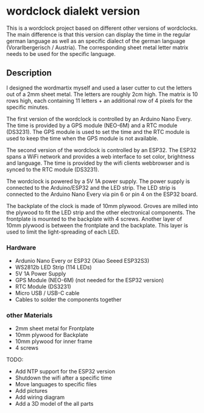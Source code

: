 # wordclock dialekt version

This is a wordclock project based on different other versions of wordclocks. The main difference is that this version can display the time in the regular german language as well as an specific dialect of the german language (Vorarlbergerisch / Austria). The corresponding sheet metal letter matrix needs to be used for the specific language.

## Description

I designed the wordmartix myself and used a laser cutter to cut the letters out of a 2mm sheet metal. The letters are roughly 2cm high. The matrix is 10 rows high, each containing 11 letters + an additional row of 4 pixels for the specific minutes.

The first version of the wordclock is controlled by an Arduino Nano Every. The time is provided by a GPS module (NEO-6M) and a RTC module (DS3231). The GPS module is used to set the time and the RTC module is used to keep the time when the GPS module is not available.

The second version of the wordclock is controlled by an ESP32. The ESP32 spans a WiFi network and provides a web interface to set color, brightness and language. The time is provided by the wifi clients webbrowser and is synced to the RTC module (DS3231).

The wordclock is powered by a 5V 1A power supply. The power supply is connected to the Arduino/ESP32 and the LED strip. The LED strip is connected to the Arduino Nano Every via pin 6 or pin 4 on the ESP32 board.

The backplate of the clock is made of 10mm plywood. Groves are milled into the plywood to fit the LED strip and the other electronical components. The frontplate is mounted to the backplate with 4 screws. Another layer of 10mm plywood is between the frontplate and the backplate. This layer is used to limit the light-spreading of each LED.

### Hardware

- Ardunio Nano Every or ESP32 (Xiao Seeed ESP32S3)
- WS2812b LED Strip (114 LEDs)
- 5V 1A Power Supply
- GPS Module (NEO-6M) (not needed for the ESP32 version)
- RTC Module (DS3231)
- Micro USB / USB-C cable
- Cables to solder the components together

### other Materials

- 2mm sheet metal for Frontplate
- 10mm plywood for Backplate
- 10mm plywood for inner frame
- 4 screws

TODO:

- Add NTP support for the ESP32 version
- Shutdown the wifi after a specific time
- Move languages to specific files
- Add pictures
- Add wiring diagram
- Add a 3D model of the all parts
